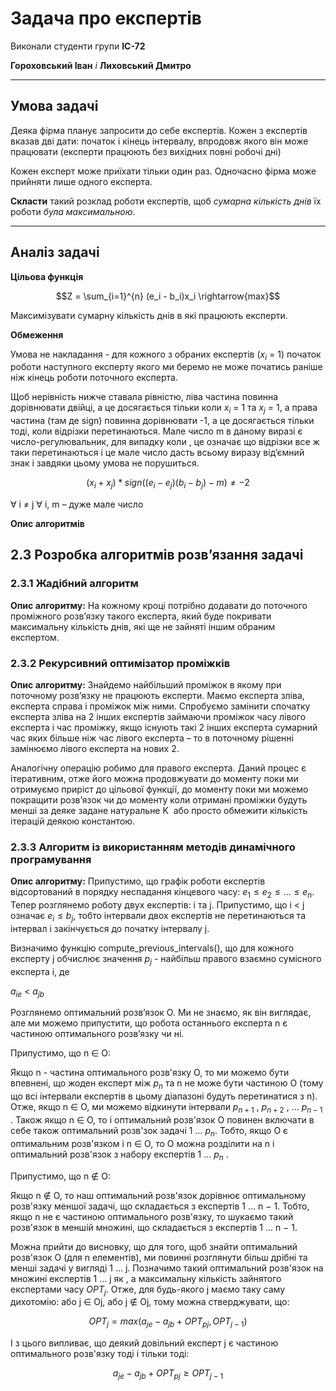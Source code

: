 # Задача про експертів

Виконали студенти групи **ІС-72**

**Гороховський Іван** *і* **Лиховський Дмитро**

---

## Умова задачі
Деяка фірма планує запросити до себе експертів. 
Кожен з експертів вказав дві дати: початок і кінець інтервалу,
 впродовж якого він може працювати (експерти працюють без 
 вихідних повні робочі дні)
  
Кожен експерт може приїхати тільки один раз. 
Одночасно фірма може прийняти лише одного експерта.

**Скласти** такий розклад роботи експертів, щоб *сумарна 
кількість днів* їх роботи *була максимальною*.

---

## Аналіз задачі
**Цільова функція**

$$Z = \sum_{i=1}^{n} (e_i - b_i)x_i \rightarrow{max}$$

Максимізувати сумарну кількість днів в які працюють експерти.

**Обмеження**

Умова не накладання - для кожного з обраних експертів ($x_i$ = 1) 
початок роботи наступного експерту якого ми беремо не може 
початись раніше ніж кінець роботи поточного експерта.

Щоб нерівність нижче ставала рівністю, ліва частина повинна 
дорівнювати двійці, а це досягається тільки коли $x_i$ = 1 та $x_j$ = 1, 
а права частина (там де sign) повинна дорівнювати -1, а це 
досягається тільки тоді, коли відрізки перетинаються. Мале число m в даному 
виразі є число-регулювальник, для випадку коли , це означає що відрізки все ж 
таки перетинаються і це мале число дасть всьому виразу від’ємний знак і завдяки 
цьому умова не порушиться.

$$(x_i + x_j) * sign((e_i - e_j)( b_i - b_j) - m) ≠ -2$$

∀  i ≠ j ∀ i, m – дуже мале число   

**Опис алгоритмів**

## 2.3 Розробка алгоритмів розв’язання задачі
### 2.3.1 Жадібний алгоритм
**Опис алгоритму:**
На кожному кроці потрібно додавати до поточного проміжного 
розв’язку такого експерта, який буде покривати максимальну 
кількість днів, які ще не зайняті іншим обраним експертом.

### 2.3.2 Рекурсивний оптимізатор проміжків
**Опис алгоритму:**
Знайдемо найбільший проміжок в якому при поточному розв’язку
не працюють експерти. Маємо експерта зліва, експерта 
справа і проміжок між ними. Спробуємо замінити спочатку 
експерта зліва на 2 інших експертів займаючи проміжок часу
лівого експерта і час проміжку, якщо існують такі 2 інших
експерта сумарний час яких більше ніж час лівого експерта
– то в поточному рішенні замінюємо лівого експерта на 
нових 2. 

Аналогічну операцію робимо для правого 
експерта. Даний процес є ітеративним, отже його можна 
продовжувати до моменту поки ми отримуємо приріст до 
цільової функції, до моменту поки ми можемо покращити
розв’язок чи до моменту коли отримані проміжки будуть 
менші за деяке задане натуральне K  або просто обмежити кількість ітерацій деякою константою.

### 2.3.3 Алгоритм із використанням методів динамічного програмування
**Опис алгоритму:**
Припустимо, що графік роботи експертів відсортований в порядку неспадання 
кінцевого часу:  $e_1 ≤ e_2 ≤ ... ≤ e_n$. Тепер розглянемо роботу двух експертів: i та j. 
Припустимо, що i < j означає  $e_i ≤ b_j$, тобто інтервали двох експертів не перетинаються 
та інтервал i закінчується до початку інтервалу j. 

Визначимо функцію compute_previous_intervals(), що для кожного експерту j 
обчислює значення $p_j$ - найбільш правого взаємно сумісного експерта i, де

$a_{ie}$ < $a_{jb}$

Розглянемо оптимальний розв’язок О. Ми не знаємо, як він виглядає, але ми можемо 
припустити, що робота останнього експерта n є частиною оптимального розв’язку чи ні.

Припустимо, що n ∈ O:

Якщо n - частина оптимального розв'язку O, то ми можемо бути впевнені, що жоден 
експерт між $p_n$ та n не може бути частиною O (тому що всі інтервали експертів в 
цьому діапазоні будуть перетинатися з n). Отже, якщо  n ∈ O, ми можемо відкинути 
інтервали  $p_{n+1}$
, $p_{n+2}$
, ... $p_{n-1}$
. Також якщо n ∈ O, то і оптимальний розв'язок 
O повинен включати в себе також оптимальний розв'зок задачі 1 … $p_n$. Тобто, якщо O є 
оптимальним розв'язком і n ∈ O, то O можна розділити на n і оптимальний 
розв'язок з набору експертів 1 … $p_n$ .
    
Припустимо, що n ∉ O:
    
Якщо n ∉ O, то наш оптимальний розв'язок дорівнює оптимальному
 розв'язку меншої задачі, що складається з експертів 
 1 … n − 1. Тобто, якщо n не є частиною оптимального 
 розв'язку, то шукаємо такий розв'язок в меншій множині, 
 що складається з експертів 1 … n − 1.
 
Можна прийти до висновку, що для того, щоб знайти оптимальний
 розв'язок O (для n елементів), ми повинні розглянути більш
  дрібні та менші задачі у вигляді 1 … j. Позначимо такий 
  оптимальний розв'язок на множині експертів 1 … j як , а 
  максимальну кількість зайнятого експертами часу $OPT_j$. Отже, 
  для будь-якого j маємо таку саму дихотомію: або j ∈ Oj, 
  або           j ∉ Oj, тому можна стверджувати, що:

$$OPT_j = max(a_{je} - a_{jb} + OPT_{pj}, OPT_{j-1})$$

І з цього випливає, що деякий довільний експерт j є частиною оптимального 
розв'язку  тоді і тільки тоді: 

$$a_{je} - a_{jb} + OPT_{pj} ≥ OPT_{j-1}$$